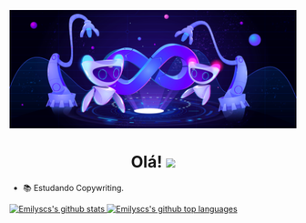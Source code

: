 ![MastHead](https://github.com/Emilyscs/images/blob/main/rect1234.png)

<h1 align="center"> Olá! <img src="https://img.icons8.com/color/48/000000/cat_in_the_bin.png"/> </h1>

  - 📚 Estudando Copywriting.
  
  <div>
    <a href="https://github.com/emilyscs">
       <img height="180em" src="https://github-readme-stats.vercel.app/api?username=emilyscs&show_icons=true&theme=tokyonight&count_private=true" alt="Emilyscs's     github stats" />
        <img height="180em" src="https://github-readme-stats.vercel.app/api/top-langs/?username=emilyscs&theme=tokyonight&layout=compact" alt="Emilyscs's github top languages"/>
    </a>
  </div>

